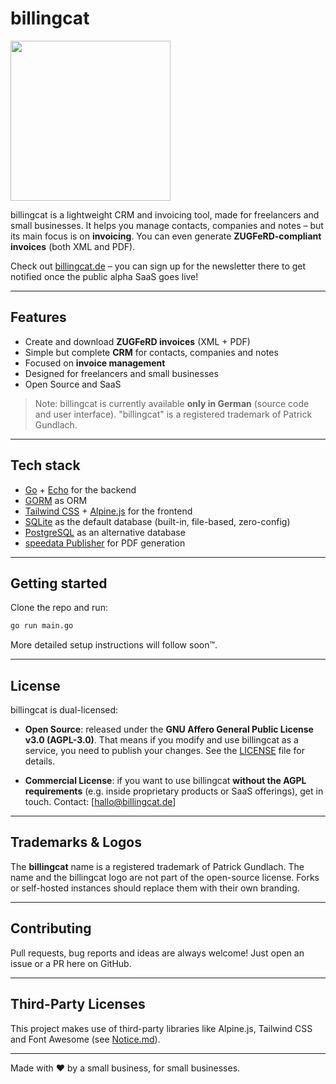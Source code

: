 # billingcat


<img src="https://billingcat.de/images/billingcat.png" width="256">

billingcat is a lightweight CRM and invoicing tool, made for freelancers and small businesses.
It helps you manage contacts, companies and notes – but its main focus is on **invoicing**.
You can even generate **ZUGFeRD-compliant invoices** (both XML and PDF).

Check out [billingcat.de](https://billingcat.de) – you can sign up for the newsletter there to get notified once the public alpha SaaS goes live!

---

## Features

- Create and download **ZUGFeRD invoices** (XML + PDF)
- Simple but complete **CRM** for contacts, companies and notes
- Focused on **invoice management**
- Designed for freelancers and small businesses
- Open Source and SaaS

>  Note: billingcat is currently available **only in German** (source code and user interface).
> "billingcat" is a registered trademark of Patrick Gundlach.

---

## Tech stack

- [Go](https://go.dev/) + [Echo](https://echo.labstack.com/) for the backend
- [GORM](https://gorm.io/) as ORM
- [Tailwind CSS](https://tailwindcss.com/) + [Alpine.js](https://alpinejs.dev/) for the frontend
- [SQLite](https://www.sqlite.org/) as the default database (built-in, file-based, zero-config)
- [PostgreSQL](https://www.postgresql.org/) as an alternative database
- [speedata Publisher](https://github.com/speedata/publisher) for PDF generation

---

## Getting started

Clone the repo and run:

```bash
go run main.go
```

More detailed setup instructions will follow soon™.

---

## License

billingcat is dual-licensed:

- **Open Source**: released under the **GNU Affero General Public License v3.0 (AGPL-3.0)**.
  That means if you modify and use billingcat as a service, you need to publish your changes.
  See the [LICENSE](./License.md) file for details.

- **Commercial License**: if you want to use billingcat **without the AGPL requirements** (e.g. inside proprietary products or SaaS offerings), get in touch.
Contact: [hallo@billingcat.de]

---

## Trademarks & Logos

The **billingcat** name is a registered trademark of
Patrick Gundlach. The name and the billingcat logo are not part of the open-source license.
Forks or self-hosted instances should replace them with their own branding.

---

## Contributing

Pull requests, bug reports and ideas are always welcome!
Just open an issue or a PR here on GitHub.

---

## Third-Party Licenses

This project makes use of third-party libraries like Alpine.js, Tailwind CSS and Font Awesome (see [Notice.md](./Notice.md)).

---



Made with ❤️ by a small business, for small businesses.